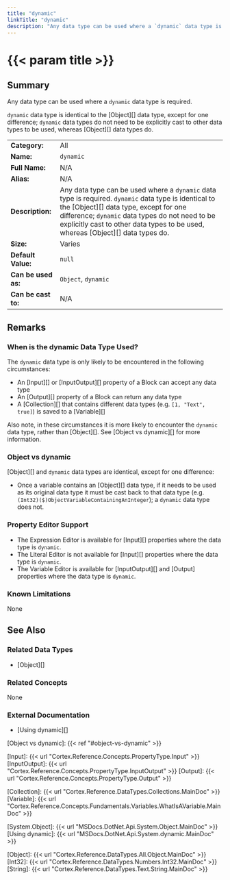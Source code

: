 ```yaml
---
title: "dynamic"
linkTitle: "dynamic"
description: "Any data type can be used where a `dynamic` data type is required. `dynamic` data type is identical to the `Object` data type, except for one difference; `dynamic` data types do not need to be explicitly cast to other data types to be used, whereas `Object` data types do."
---
```


# {{< param title >}}

## Summary

Any data type can be used where a `dynamic` data type is required.

`dynamic` data type is identical to the [Object][] data type, except for one difference; `dynamic` data types do not need to be explicitly cast to other data types to be used, whereas [Object][] data types do.

| | |
|-|-|
| **Category:**          | All                                                           |
| **Name:**              | `dynamic`                                                     |
| **Full Name:**         | N/A                                                           |
| **Alias:**             | N/A                                                           |
| **Description:**       | Any data type can be used where a `dynamic` data type is required. `dynamic` data type is identical to the [Object][] data type, except for one difference; `dynamic` data types do not need to be explicitly cast to other data types to be used, whereas [Object][] data types do.  |
| **Size:**              | Varies                                                        |
| **Default Value:**     | `null`                                                        |
| **Can be used as:**    | `Object`, `dynamic`                                           |
| **Can be cast to:**    | N/A                                                           |

## Remarks

### When is the dynamic Data Type Used?

The `dynamic` data type is only likely to be encountered in the following circumstances:

* An [Input][] or [InputOutput][] property of a Block can accept any data type
* An [Output][] property of a Block can return any data type
* A [Collection][] that contains different data types (e.g. `[1, "Text", true]`) is saved to a [Variable][]

Also note, in these circumstances it is more likely to encounter the `dynamic` data type, rather than [Object][]. See [Object vs dynamic][] for more information.

### Object vs dynamic

[Object][] and `dynamic` data types are identical, except for one difference:

* Once a variable contains an [Object][] data type, if it needs to be used as its original data type it must be cast back to that data type (e.g. `(Int32)($)ObjectVariableContainingAnInteger`); a `dynamic` data type does not.

### Property Editor Support

* The Expression Editor is available for [Input][] properties where the data type is `dynamic`.
* The Literal Editor is not available for [Input][] properties where the data type is `dynamic`.
* The Variable Editor is available for [InputOutput][] and [Output] properties where the data type is `dynamic`.

### Known Limitations

None

## See Also

### Related Data Types

* [Object][]

### Related Concepts

None

### External Documentation

* [Using dynamic][]

[Object vs dynamic]: {{< ref "#object-vs-dynamic" >}}

[Input]: {{< url "Cortex.Reference.Concepts.PropertyType.Input" >}}
[InputOutput]: {{< url "Cortex.Reference.Concepts.PropertyType.InputOutput" >}}
[Output]: {{< url "Cortex.Reference.Concepts.PropertyType.Output" >}}

[Collection]: {{< url "Cortex.Reference.DataTypes.Collections.MainDoc" >}}
[Variable]: {{< url "Cortex.Reference.Concepts.Fundamentals.Variables.WhatIsAVariable.MainDoc" >}}

[System.Object]: {{< url "MSDocs.DotNet.Api.System.Object.MainDoc" >}}
[Using dynamic]: {{< url "MSDocs.DotNet.Api.System.dynamic.MainDoc" >}}

[Object]: {{< url "Cortex.Reference.DataTypes.All.Object.MainDoc" >}}
[Int32]: {{< url "Cortex.Reference.DataTypes.Numbers.Int32.MainDoc" >}}
[String]: {{< url "Cortex.Reference.DataTypes.Text.String.MainDoc" >}}
